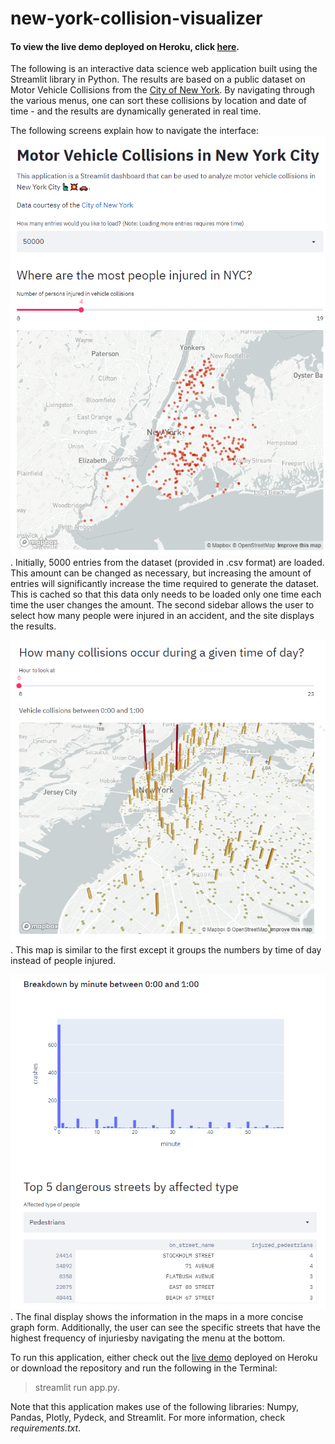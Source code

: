 # new-york-collision-visualizer #

#### To view the live demo deployed on Heroku, click [here](https://nyc-visualizer.herokuapp.com/). ####

The following is an interactive data science web application built using the Streamlit library in Python. The results are based on a public dataset on Motor Vehicle Collisions 
from the [City of New York](https://data.cityofnewyork.us/Public-Safety/Motor-Vehicle-Collisions-Crashes/h9gi-nx95). By navigating through the various menus, one can sort these
collisions by location and date of time - and the results are dynamically generated in real time.

The following screens explain how to navigate the interface:
![Sample Map 1](/assets/sample_display_nyc.png).
Initially, 5000 entries from the dataset (provided in .csv format) are loaded. This amount can be changed as necessary, but increasing the amount of entries will significantly increase the time required to generate the dataset. This is cached so that this data only needs to be loaded only one time each time the user changes the amount.
The second sidebar allows the user to select how many people were injured in an accident, and the site displays the results.

![Sample Map 2](/assets/sample_display_nyc_2.png).
This map is similar to the first except it groups the numbers by time of day instead of people injured.

![Sample Map 3](/assets/sample_display_nyc_3.png).
The final display shows the information in the maps in a more concise graph form. Additionally, the user can see the specific streets that have the highest frequency of injuriesby navigating the menu at the bottom.

To run this application, either check out the [live demo](https://nyc-visualizer.herokuapp.com/) deployed on Heroku or download the repository and run the following in the Terminal:
> streamlit run app.py.

Note that this application makes use of the following libraries: Numpy, Pandas, Plotly, Pydeck, and Streamlit. For more information, check *requirements.txt*. 
